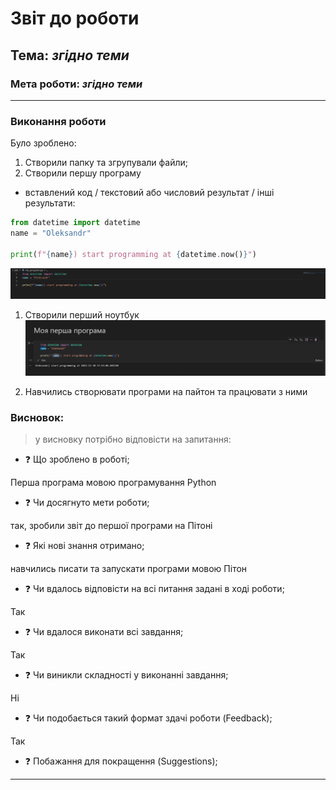 # Звіт до роботи
## Тема: _згідно теми_
### Мета роботи: _згідно теми_
---
### Виконання роботи
Було зроблено:

1. Створили папку та згрупували файли;
2. Створили першу програму

- вставлений код / текстовий або числовий результат / інші результати:
```python
from datetime import datetime
name = "Oleksandr"

print(f"{name}) start programming at {datetime.now()}")
```
![alt text](https://github.com/EgeyOleksandr/egey_tks24/raw/main/scr/image2.png "Результат виконання програми")

1. Створили перший ноутбук
![alt text](https://github.com/EgeyOleksandr/egey_tks24/raw/main/scr/image.png "Мій ноутбук")

2. Навчились створювати програми на пайтон та працювати з ними

### Висновок: 
> у висновку потрібно відповісти на запитання:
- :question: Що зроблено в роботі;

Перша програма мовою програмування Python
- :question: Чи досягнуто мети роботи;

так, зробили звіт до першої програми на Пітоні
- :question: Які нові знання отримано;

навчились писати та запускати програми мовою Пітон
- :question: Чи вдалось відповісти на всі питання задані в ході роботи;

Так
- :question: Чи вдалося виконати всі завдання;

Так
- :question: Чи виникли складності у виконанні завдання;

Ні
- :question: Чи подобається такий формат здачі роботи (Feedback);

Так
- :question: Побажання для покращення (Suggestions);

---